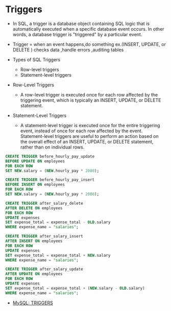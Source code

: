 # Triggers

- In SQL, a trigger is a database object containing SQL logic that is automatically executed when a specific database event occurs. In other words, a database trigger is "triggered" by a particular event.
- Trigger = when an event happens,do something ex.(INSERT, UPDATE, or DELETE ) checks data ,handle errors ,auditing tables

- Types of SQL Triggers
  - Row-level triggers
  - Statement-level triggers

- Row-Level Triggers
  - A row-level trigger is executed once for each row affected by the triggering event, which is typically an INSERT, UPDATE, or DELETE statement.

- Statement-Level Triggers
  - A statement-level trigger is executed once for the entire triggering event, instead of once for each row affected by the event. Statement-level triggers are useful to perform an action based on the overall effect of an INSERT, UPDATE, or DELETE statement, rather than on individual rows.

```sql
CREATE TRIGGER before_hourly_pay_update
BEFORE UPDATE ON employees 
FOR EACH ROW
SET NEW.salary = (NEW.hourly_pay * 2080);
```

```sql
CREATE TRIGGER before_hourly_pay_insert
BEFORE INSERT ON employees 
FOR EACH ROW
SET NEW.salary = (NEW.hourly_pay * 2080);
```

```sql
CREATE TRIGGER after_salary_delete
AFTER DELETE ON employees 
FOR EACH ROW
UPDATE expenses
SET expense_total = expense_total - OLD.salary
WHERE expense_name = "salaries";
```

```sql
CREATE TRIGGER after_salary_insert
AFTER INSERT ON employees 
FOR EACH ROW
UPDATE expenses
SET expense_total = expense_total + NEW.salary
WHERE expense_name = "salaries";

```

```sql
CREATE TRIGGER after_salary_update
AFTER UPDATE ON employees 
FOR EACH ROW
UPDATE expenses
SET expense_total = expense_total + (NEW.salary - OLD.salary)
WHERE expense_name = "salaries";
```

- [MySQL: TRIGGERS](https://youtu.be/jVbj72YO-8s?si=_NwWPZMHp5yca2eo)
